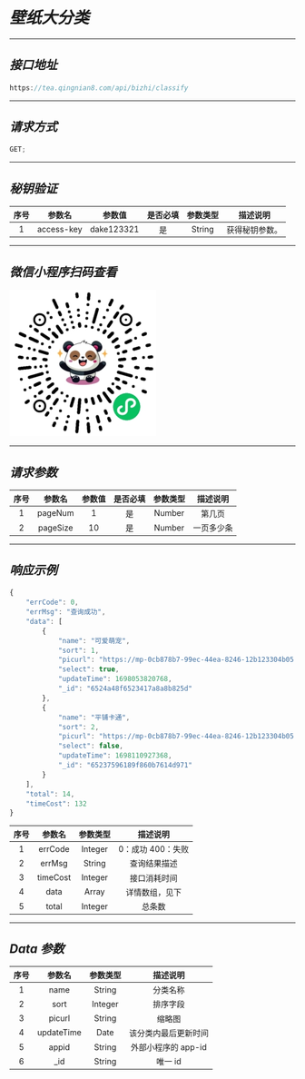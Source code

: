 # **_壁纸大分类_**

---

## **_接口地址_**

```js
https://tea.qingnian8.com/api/bizhi/classify
```

---

## **_请求方式_**

```ts
GET;
```

---

## **_秘钥验证_**

| 序号 |   参数名   |   参数值   | 是否必填 | 参数类型 |    描述说明    |
| :--: | :--------: | :--------: | :------: | :------: | :------------: |
|  1   | access-key | dake123321 |    是    |  String  | 获得秘钥参数。 |

---

## **_微信小程序扫码查看_**

![壁纸接口](../public/images/pandow.jpg)

---

## **_请求参数_**

| 序号 |  参数名  | 参数值 | 是否必填 | 参数类型 |  描述说明  |
| :--: | :------: | :----: | :------: | :------: | :--------: |
|  1   | pageNum  |   1    |    是    |  Number  |   第几页   |
|  2   | pageSize |   10   |    是    |  Number  | 一页多少条 |

---

## **_响应示例_**

```ts
{
	"errCode": 0,
	"errMsg": "查询成功",
	"data": [
		{
			"name": "可爱萌宠",
			"sort": 1,
			"picurl": "https://mp-0cb878b7-99ec-44ea-8246-12b123304b05.cdn.bspapp.com/xxmBizhi/20231010/1696900747351_2102.jpg",
			"select": true,
			"updateTime": 1698053820768,
			"_id": "6524a48f6523417a8a8b825d"
		},
		{
			"name": "平铺卡通",
			"sort": 2,
			"picurl": "https://mp-0cb878b7-99ec-44ea-8246-12b123304b05.cdn.bspapp.com/xxmBizhi/20231010/1696901099086_3215.jpg",
			"select": false,
			"updateTime": 1698110927368,
			"_id": "65237596189f860b7614d971"
		}
	],
	"total": 14,
	"timeCost": 132
}
```

| 序号 |  参数名  | 参数类型 |     描述说明      |
| :--: | :------: | :------: | :---------------: |
|  1   | errCode  | Integer  | 0：成功 400：失败 |
|  2   |  errMsg  |  String  |   查询结果描述    |
|  3   | timeCost | Integer  |   接口消耗时间    |
|  4   |   data   |  Array   |  详情数组，见下   |
|  5   |  total   | Integer  |      总条数       |

---

## **_Data 参数_**

| 序号 |   参数名   | 参数类型 |       描述说明       |
| :--: | :--------: | :------: | :------------------: |
|  1   |    name    |  String  |       分类名称       |
|  2   |    sort    | Integer  |       排序字段       |
|  3   |   picurl   |  String  |        缩略图        |
|  4   | updateTime |   Date   | 该分类内最后更新时间 |
|  5   |   appid    |  String  | 外部小程序的 app-id  |
|  6   |    \_id    |  String  |       唯一 id        |
